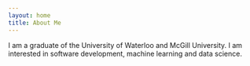 ```yaml
---
layout: home
title: About Me
---
```


I am a graduate of the University of Waterloo and McGill University. I am interested in software development, machine learning and data science.
